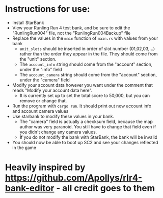# Instructions for use: 
- Install StarBank
- View your Runling Run 4 test bank, and be sure to edit the "RunlingRun004" file, not the "RunlingRun004Backup" file
- Replace the values in the `main` function of `main.rs` with values from your bank
    - `unit_slots` should be inserted in order of slot number (01,02,03,...) rather than the order they appear in the file. They should come from the "unit" section.
    - The `account_info` string should come from the "account" section, under the "info" field
    - The `account_camera` string should come from the "account" section, under the "camera" field
- Modify your account data however you want under the comment that reads "Modify your account data here". 
    - It is currently set up to set the total score to 50,000, but you can remove or change that. 
- Run the program with `cargo run`. It should print out new account info and account camera values
- Use starbank to modify these values in your bank.
    - The "camera" field is actually a checksum field, because the map author was very paranoid. You still have to change that field even if you didn't change any camera values. 
    - If you do not modify the bank with StarBank, the bank will be invalid
- You should now be able to boot up SC2 and see your changes reflected in the game

# Heavily inspired by https://github.com/Apollys/rlr4-bank-editor - all credit goes to them